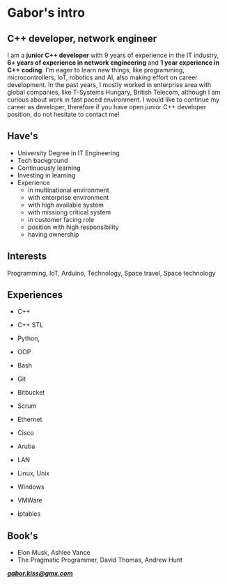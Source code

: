 # Gabor's intro #
## C++ developer, network engineer ##

I am a **junior C++ developer** with 9 years of experience in the IT industry, **6+ years of experience in network engineering** and **1 year experience in C++ coding**. I'm eager to learn new things, like programming, microcontrollers, IoT, robotics and AI, also making effort on career development. In the past years, I mostly worked in enterprise area with global companies, like T-Systems Hungary, British Telecom, although I am curious about work in fast paced environment.
I would like to continue my career as developer, therefore if you have open junior C++ developer position, do not hesitate to contact me!

## Have's ##
- University Degree in IT Engineering
- Tech background
- Continuously learning
- Investing in learning
- Experience
  - in multinational environment
  - with enterprise environment
  - with high available system
  - with missiong critical system
  - in customer facing role
  - position with high responsibility
  - having ownership

## Interests ##
Programming, IoT, Arduino, Technology, Space travel, Space technology

## Experiences ##
- C++
- C++ STL
- Python, 
- OOP
- Bash
- Git
- Bitbucket 
- Scrum

- Ethernet
- Cisco
- Aruba
- LAN
- Linux, Unix
- Windows
- VMWare
- Iptables


## Book's ##
- Elon Musk, Ashlee Vance
- The Pragmatic Programmer, David Thomas, Andrew Hunt

***gabor.kiss@gmx.com***
